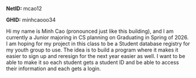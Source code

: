 **NetID:** mcao12

**GHID:** minhcaooo34

Hi my name is Minh Cao (pronounced just like this building), and I am currently a Junior majoring in CS planning on Graduating in Spring of 2026. I am hoping for my project in this class to be a Student database registry for my youth group to use. The idea is to build a program where it makes it easier to sign up and reresign for the next year easier as well. I want to be able to make it so each student gets a student ID and be able to access their information and each gets a login. 


